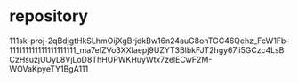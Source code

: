 # repository

111sk-proj-2qBdjgtHkSLhmOijXgBrjdkBw16n24auG8onTGC46Qehz_FcW1Fb-111111111111111111111_ma7eIZVo3XXIaepj9UZYT3BlbkFJT2hgy67ii5GCzc4LsBCzHsuzjUUyL8VjLoD8ThHUPWKHuyWtx7zelECwF2M-WOVaKpyeTY1BgA111
